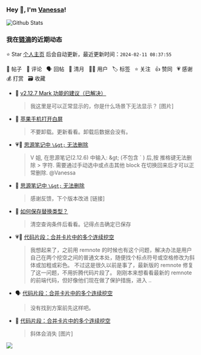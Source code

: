 ### Hey 👋, I'm [Vanessa](http://vanessa.b3log.org/)!

![Github Stats](https://github-readme-stats.vercel.app/api?username=Vanessa219&show_icons=true)

<!--events start -->

### 我在[链滴](https://ld246.com)的近期动态

⭐️ Star [个人主页](https://github.com/Vanessa219/Vanessa219) 后会自动更新，最近更新时间：`2024-02-11 08:37:55`

📝 帖子 &nbsp; 💬 评论 &nbsp; 🗣 回帖 &nbsp; 🌙 清月 &nbsp; 👨‍💻 用户 &nbsp; 🏷️ 标签 &nbsp; ⭐️ 关注 &nbsp; 👍 赞同 &nbsp; 💗 感谢 &nbsp; 💰 打赏 &nbsp; 🗃 收藏

* 💬 [v2.12.7 Mark 功能的建议（已解决）](https://ld246.com/article/1707318230687/comment/1707318826815#comments)

  > 我这里是可以正常显示的，你是什么场景下无法显示？ [图片]
* 💬 [苹果手机打开白屏](https://ld246.com/article/1707269178095/comment/1707282375546#comments)

  > 不要卸载。更新看看。卸载后数据会没有。
* 💗📝 [思源笔记中 `\&gt;` 无法删除](https://ld246.com/article/1707193936297)

  > V 姐, 在思源笔记(2.12.6) 中输入: \&gt; (不包含 ` ) 后,按 推格键无法删除 &gt; 字符. 需要通过手动选中或点击其他 block 在切换回来后才可以正常删除. @Vanessa
* 💬 [思源笔记中 `\&gt;` 无法删除](https://ld246.com/article/1707193936297/comment/1707227255611#comments)

  > 感谢反馈，下个版本改进 [链接]
* 💬 [如何保存替换类型？](https://ld246.com/article/1707118099077/comment/1707127852034#comments)

  > 清空查询条件后看看。记得点击确定已保存
* 💗💬 [代码片段：合并卡片中的多个连续挖空](https://ld246.com/article/1707068293972/comment/1707107109686#comments)

  > 我想起来了，之前用 remnote 的时候也有这个问题，解决办法是用户自己在两个挖空之间的普通文本处，随便找个标点符号或空格修改为斜体或加粗或彩色。 不过这是很久以前是事了，最新版的 remnote 修复了这一问题，不用折腾代码片段了。 刚刚本来想看看最新的 remnote 的前端代码，但好像他们现在做了保护措施，进入 ..
* 🗣 [代码片段：合并卡片中的多个连续挖空](https://ld246.com/article/1707068293972/comment/1707107109686#comments)

  > 没有找到方案前先这样吧。
* 💬 [代码片段：合并卡片中的多个连续挖空](https://ld246.com/article/1707068293972/comment/1707105163381#comments)

  > 斜体会消失 [图片]


<!--events end -->

<a title="Hits" target="_blank" href="https://github.com/Vanessa219/Vanessa219"><img src="https://hits.b3log.org/Vanessa219/Vanessa219.svg"></a>
